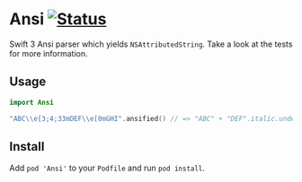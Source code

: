 # Ansi [![Status](https://travis-ci.org/oleander/Ansi.svg?branch=master)](https://travis-ci.org/oleander/Ansi)

Swift 3 Ansi parser which yields `NSAttributedString`. Take a look at the tests for more information.

## Usage

```swift
import Ansi

"ABC\\e[3;4;33mDEF\\e[0mGHI".ansified() // => "ABC" + "DEF".italic.underline.yellow + "GHI"
```

## Install

Add `pod 'Ansi'` to your `Podfile` and run `pod install`.
